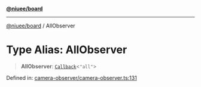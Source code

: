 [**@niuee/board**](../README.md)

***

[@niuee/board](../globals.md) / AllObserver

# Type Alias: AllObserver

> **AllObserver**: [`Callback`](Callback.md)\<`"all"`\>

Defined in: [camera-observer/camera-observer.ts:131](https://github.com/niuee/board/blob/a0a1179721d4f4b943b6a9bc156753ac9737e502/src/camera-observer/camera-observer.ts#L131)
